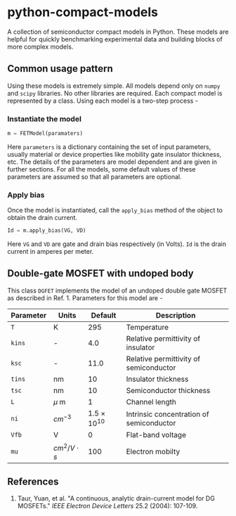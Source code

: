 # python-compact-models

A collection of semiconductor compact models in Python. 
These models are helpful for quickly benchmarking experimental data and building blocks of more complex models.

## Common usage pattern

Using these models is extremely simple. 
All models depend only on `numpy` and `scipy` libraries. 
No other libraries are required.
Each compact model is represented by a class. 
Using each model is a two-step process -

### Instantiate the model

```python
m = FETModel(paramaters)
```

Here `parameters` is a dictionary containing the set of input parameters, 
usually material or device properties like mobility gate insulator thickness, etc. 
The details of the parameters are model dependent and are given in further sections.
For all the models, some default values of these parameters are assumed so that all parameters are optional.

### Apply bias

Once the model is instantiated, call the `apply_bias` method of the object to obtain the drain current.

```python
Id = m.apply_bias(VG, VD)
```

Here `VG` and `VD` are gate and drain bias respectively (in Volts).
`Id` is the drain current in amperes per meter.

## Double-gate MOSFET with undoped body

This class `DGFET` implements the model of an undoped double gate MOSFET as described in Ref. 1. 
Parameters for this model are - 

| Parameter | Units           | Default             | Description                              |
|-----------|-----------------|---------------------|------------------------------------------|
| `T`       | K               | 295                 | Temperature                              |
| `kins`    | -               | 4.0                 | Relative permittivity of insulator       |
| `ksc`     | -               | 11.0                | Relative permittivity of semiconductor   |
| `tins`    | nm              | 10                  | Insulator thickness                      |
| `tsc`     | nm              | 10                  | Semiconductor thickness                  |
| `L`       | $\mu$ m         | 1                   | Channel length                           |
| `ni`      | $cm^{-3}$       | $1.5\times 10^{10}$ | Intrinsic concentration of semiconductor |
| `Vfb`     | V               | 0                   | Flat-band voltage                        |
| `mu`      | $cm^2/V\cdot s$ | 100                 | Electron mobilty                         |


## References

1. Taur, Yuan, et al. "A continuous, analytic drain-current model for DG MOSFETs." *IEEE Electron Device Letters* 25.2 (2004): 107-109.




